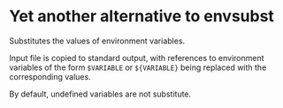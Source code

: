 # Yet another alternative to envsubst

Substitutes the values of environment variables.

Input file is copied to standard output, with references to environment variables of the form `$VARIABLE` or `${VARIABLE}` being replaced with the corresponding values.

By default, undefined variables are not substitute.
